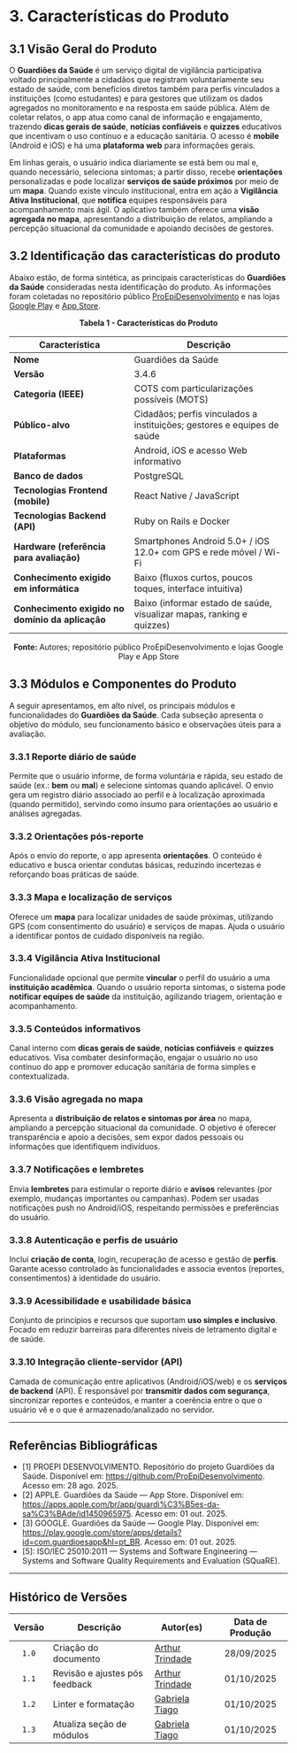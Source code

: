 # 3. Características do Produto

## 3.1 Visão Geral do Produto

O **Guardiões da Saúde** é um serviço digital de vigilância participativa voltado principalmente a cidadãos que registram voluntariamente seu estado de saúde, com benefícios diretos também para perfis vinculados a instituições (como estudantes) e para gestores que utilizam os dados agregados no monitoramento e na resposta em saúde pública. Além de coletar relatos, o app atua como canal de informação e engajamento, trazendo **dicas gerais de saúde**, **notícias confiáveis** e **quizzes** educativos que incentivam o uso contínuo e a educação sanitária. O acesso é **mobile** (Android e iOS) e há uma **plataforma web** para informações gerais.

Em linhas gerais, o usuário indica diariamente se está bem ou mal e, quando necessário, seleciona sintomas; a partir disso, recebe **orientações** personalizadas e pode localizar **serviços de saúde próximos** por meio de um **mapa**. Quando existe vínculo institucional, entra em ação a **Vigilância Ativa Institucional**, que **notifica** equipes responsáveis para acompanhamento mais ágil. O aplicativo também oferece uma **visão agregada no mapa**, apresentando a distribuição de relatos, ampliando a percepção situacional da comunidade e apoiando decisões de gestores.

## 3.2 Identificação das características do produto

Abaixo estão, de forma sintética, as principais características do **Guardiões da Saúde** consideradas nesta identificação do produto. As informações foram coletadas no repositório público [ProEpiDesenvolvimento](https://github.com/ProEpiDesenvolvimento) e nas lojas [Google Play](https://play.google.com/store) e [App Store](https://apps.apple.com/).

<div align="center">
    <p><strong>Tabela 1 - Características do Produto</strong></p>
</div>

| Característica                                   | Descrição                                                               |
| ------------------------------------------------ | ----------------------------------------------------------------------- |
| **Nome**                                         | Guardiões da Saúde                                                      |
| **Versão**                                       | 3.4.6                                                                   |
| **Categoria (IEEE)**                             | COTS com particularizações possíveis (MOTS)                             |
| **Público-alvo**                                 | Cidadãos; perfis vinculados a instituições; gestores e equipes de saúde |
| **Plataformas**                                  | Android, iOS e acesso Web informativo                                   |
| **Banco de dados**                               | PostgreSQL                                                              |
| **Tecnologias Frontend (mobile)**                | React Native / JavaScript                                               |
| **Tecnologias Backend (API)**                    | Ruby on Rails e Docker                                                  |
| **Hardware (referência para avaliação)**         | Smartphones Android 5.0+ / iOS 12.0+ com GPS e rede móvel / Wi-Fi       |
| **Conhecimento exigido em informática**          | Baixo (fluxos curtos, poucos toques, interface intuitiva)               |
| **Conhecimento exigido no domínio da aplicação** | Baixo (informar estado de saúde, visualizar mapas, ranking e quizzes)   |

<p align="center"><b>Fonte: </b>Autores; repositório público ProEpiDesenvolvimento e lojas Google Play e App Store</p>

## 3.3 Módulos e Componentes do Produto

A seguir apresentamos, em alto nível, os principais módulos e funcionalidades do **Guardiões da Saúde**. Cada subseção apresenta o objetivo do módulo, seu funcionamento básico e observações úteis para a avaliação.

### 3.3.1 Reporte diário de saúde

Permite que o usuário informe, de forma voluntária e rápida, seu estado de saúde (ex.: **bem** ou **mal**) e selecione sintomas quando aplicável. O envio gera um registro diário associado ao perfil e à localização aproximada (quando permitido), servindo como insumo para orientações ao usuário e análises agregadas.

### 3.3.2 Orientações pós-reporte

Após o envio do reporte, o app apresenta **orientações**. O conteúdo é educativo e busca orientar condutas básicas, reduzindo incertezas e reforçando boas práticas de saúde.

### 3.3.3 Mapa e localização de serviços

Oferece um **mapa** para localizar unidades de saúde próximas, utilizando GPS (com consentimento do usuário) e serviços de mapas. Ajuda o usuário a identificar pontos de cuidado disponíveis na região.

### 3.3.4 Vigilância Ativa Institucional

Funcionalidade opcional que permite **vincular** o perfil do usuário a uma **instituição acadêmica**. Quando o usuário reporta sintomas, o sistema pode **notificar equipes de saúde** da instituição, agilizando triagem, orientação e acompanhamento.

### 3.3.5 Conteúdos informativos

Canal interno com **dicas gerais de saúde**, **notícias confiáveis** e **quizzes** educativos. Visa combater desinformação, engajar o usuário no uso contínuo do app e promover educação sanitária de forma simples e contextualizada.

### 3.3.6 Visão agregada no mapa

Apresenta a **distribuição de relatos e sintomas por área** no mapa, ampliando a percepção situacional da comunidade. O objetivo é oferecer transparência e apoio a decisões, sem expor dados pessoais ou informações que identifiquem indivíduos.

### 3.3.7 Notificações e lembretes

Envia **lembretes** para estimular o reporte diário e **avisos** relevantes (por exemplo, mudanças importantes ou campanhas). Podem ser usadas notificações push no Android/iOS, respeitando permissões e preferências do usuário.

### 3.3.8 Autenticação e perfis de usuário

Inclui **criação de conta**, login, recuperação de acesso e gestão de **perfis**. Garante acesso controlado às funcionalidades e associa eventos (reportes, consentimentos) à identidade do usuário.

### 3.3.9 Acessibilidade e usabilidade básica

Conjunto de princípios e recursos que suportam **uso simples e inclusivo**. Focado em reduzir barreiras para diferentes níveis de letramento digital e de saúde.

### 3.3.10 Integração cliente-servidor (API)

Camada de comunicação entre aplicativos (Android/iOS/web) e os **serviços de backend** (API). É responsável por **transmitir dados com segurança**, sincronizar reportes e conteúdos, e manter a coerência entre o que o usuário vê e o que é armazenado/analizado no servidor.

---

## Referências Bibliográficas

-   [1] PROEPI DESENVOLVIMENTO. Repositório do projeto Guardiões da Saúde. Disponível em: <https://github.com/ProEpiDesenvolvimento>. Acesso em: 28 ago. 2025.
-   [2] APPLE. Guardiões da Saúde — App Store. Disponível em: <https://apps.apple.com/br/app/guardi%C3%B5es-da-sa%C3%BAde/id1450965975>. Acesso em: 01 out. 2025.
-   [3] GOOGLE. Guardiões da Saúde — Google Play. Disponível em: <https://play.google.com/store/apps/details?id=com.guardioesapp&hl=pt_BR>. Acesso em: 01 out. 2025.
-   [5]: ISO/IEC 25010:2011 — Systems and Software Engineering — Systems and Software Quality Requirements and Evaluation (SQuaRE).

---

## Histórico de Versões

| Versão | Descrição                      | Autor(es)                                          | Data de Produção |
| :----: | ------------------------------ | -------------------------------------------------- | :--------------: |
| `1.0`  | Criação do documento           | [Arthur Trindade](https://github.com/trindadea)    |    28/09/2025    |
| `1.1`  | Revisão e ajustes pós feedback | [Arthur Trindade](https://github.com/trindadea)    |    01/10/2025    |
| `1.2`  | Linter e formatação            | [Gabriela Tiago](https://github.com/GabrielaTiago) |    01/10/2025    |
| `1.3`  | Atualiza seção de módulos      | [Gabriela Tiago](https://github.com/GabrielaTiago) |    01/10/2025    |
